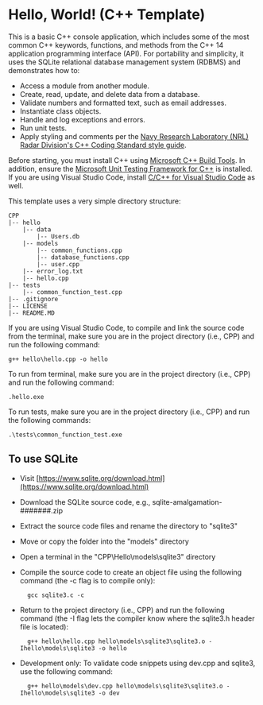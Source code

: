 # Hello, World! (C++ Template)

This is a basic C++ console application, which includes some of the most common C++ keywords, functions, and methods from the C++ 14 application programming interface (API). For portability and simplicity, it uses the SQLite relational database management system (RDBMS) and demonstrates how to:

- Access a module from another module.
- Create, read, update, and delete data from a database.
- Validate numbers and formatted text, such as email addresses.
- Instantiate class objects.
- Handle and log exceptions and errors.
- Run unit tests.
- Apply styling and comments per the [Navy Research Laboratory (NRL) Radar Division's C++ Coding Standard style guide](https://apps.dtic.mil/dtic/tr/fulltext/u2/a640901.pdf).

Before starting, you must install C++ using [Microsoft C++ Build Tools](https://visualstudio.microsoft.com/visual-cpp-build-tools/). In addition, ensure the [Microsoft Unit Testing Framework for C++](https://docs.microsoft.com/en-us/visualstudio/test/writing-unit-tests-for-c-cpp?view=vs-2019) is installed. If you are using Visual Studio Code, install [C/C++ for Visual Studio Code](https://marketplace.visualstudio.com/items?itemName=ms-vscode.cpptools) as well.

This template uses a very simple directory structure:

    CPP
    |-- hello
        |-- data
            |-- Users.db
        |-- models
            |-- common_functions.cpp
            |-- database_functions.cpp
            |-- user.cpp
        |-- error_log.txt
        |-- hello.cpp
    |-- tests
        |-- common_function_test.cpp
    |-- .gitignore
    |-- LICENSE
    |-- README.MD

If you are using Visual Studio Code, to compile and link the source code from the terminal, make sure you are in the project directory (i.e., CPP) and run the following command:

    g++ hello\hello.cpp -o hello

To run from terminal, make sure you are in the project directory (i.e., CPP) and run the following command:

    .hello.exe

To run tests, make sure you are in the project directory  (i.e., CPP) and run the following commands:

    .\tests\common_function_test.exe

## To use SQLite

- Visit [https://www.sqlite.org/download.html](https://www.sqlite.org/download.html)
- Download the SQLite source code, e.g., sqlite-amalgamation-#######.zip
- Extract the source code files and rename the directory to "sqlite3"
- Move or copy the folder into the "models" directory
- Open a terminal in the "CPP\Hello\models\sqlite3" directory
- Compile the source code to create an object file using the following command (the -c flag is to compile only):

        gcc sqlite3.c -c

- Return to the project directory (i.e., CPP) and run the following command (the -I flag lets the compiler know where the sqlite3.h header file is located):

        g++ hello\hello.cpp hello\models\sqlite3\sqlite3.o -Ihello\models\sqlite3 -o hello

- Development only: To validate code snippets using dev.cpp and sqlite3, use the following command:

        g++ hello\models\dev.cpp hello\models\sqlite3\sqlite3.o -Ihello\models\sqlite3 -o dev
